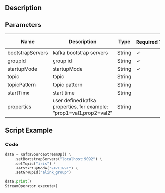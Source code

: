 ## Description


## Parameters
| Name | Description | Type | Required？ | Default Value |
| --- | --- | --- | --- | --- |
| bootstrapServers | kafka bootstrap servers | String | ✓ |  |
| groupId | group id | String | ✓ |  |
| startupMode | startupMode | String | ✓ |  |
| topic | topic | String |  | null |
| topicPattern | topic pattern | String |  | null |
| startTime | start time | String |  | null |
| properties | user defined kafka properties, for example: "prop1=val1,prop2=val2" | String |  | null |

## Script Example

### Code
```python
data = KafkaSourceStreamOp() \
    .setBootstrapServers("localhost:9092") \
    .setTopic("iris") \
    .setStartupMode("EARLIEST") \
    .setGroupId("alink_group")

data.print()
StreamOperator.execute()
```
